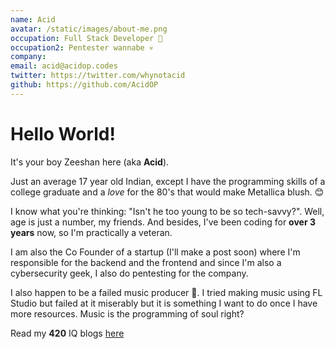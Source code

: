 ```yaml
---
name: Acid
avatar: /static/images/about-me.png
occupation: Full Stack Developer 🐛
occupation2: Pentester wannabe 💀
company: 
email: acid@acidop.codes
twitter: https://twitter.com/whynotacid
github: https://github.com/AcidOP
---
```


# Hello World!

It's your boy Zeeshan here (aka **Acid**). 

Just an average 17 year old Indian, except I have the programming skills of a college graduate and a *love* for the 80's that would make Metallica blush. 😊

I know what you're thinking: "Isn't he too young to be so tech-savvy?".
Well, age is just a number, my friends. And besides, I've been coding for **over 3 years** now, so I'm practically a veteran.

I am also the Co Founder of a startup (I'll make a post soon) where I'm responsible for the backend and the frontend and since I'm also a cybersecurity geek, I also do pentesting for the company.

I also happen to be a failed music producer 🤧. I tried making music using FL Studio but failed at it miserably but it is something I want to do once I have more resources. Music is the programming of soul right?

Read my **420** IQ blogs [here](/blog)